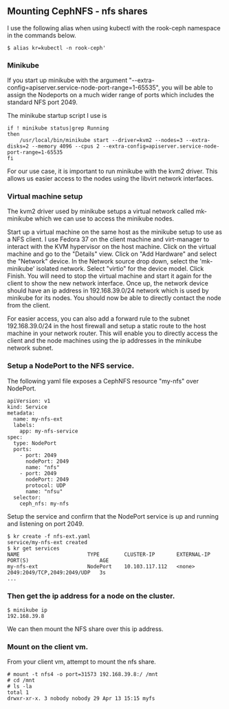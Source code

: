 ## Mounting CephNFS - nfs shares

I use the following alias when using kubectl with the rook-ceph namespace in the commands below.
```
$ alias kr=kubectl -n rook-ceph'
```

### Minikube 

If you start up minikube with the argument "--extra-config=apiserver.service-node-port-range=1-65535", you will be able to assign the Nodeports on a much wider range of ports which includes the standard NFS port 2049.

The minikube startup script I use is
```
if ! minikube status|grep Running
then
	/usr/local/bin/minikube start --driver=kvm2 --nodes=3 --extra-disks=2 --memory 4096 --cpus 2 --extra-config=apiserver.service-node-port-range=1-65535
fi
```

For our use case, it is important to run minikube with the kvm2 driver. This allows us easier access to the nodes using the libvirt network interfaces.

### Virtual machine setup

The kvm2 driver used by minikube setups a virtual network called mk-minikube which we can use to access the minikube nodes.

Start up a virtual machine on the same host as the minikube setup to use as a NFS client. I use Fedora 37 on the client machine and virt-manager to interact with the KVM hypervisor on the host machine.
Click on the virtual machine and go to the "Details" view. Click on "Add Hardware" and select the "Network" device. In the Network source drop down, select the 'mk-minikube' isolated network. Select "virtio" for the device model. Click Finish. You will need to stop the virtual machine and start it again for the client to show the new network interface. Once up, the network device should have an ip address in 192.168.39.0/24 network which is used by minikube for its nodes. You should now be able to directly contact the node from the client.

For easier access, you can also add a forward rule to the subnet 192.168.39.0/24 in the host firewall and setup a static route to the host machine in your network router. This will enable you to directly access the client and the node machines using the ip addresses in the minikube network subnet.

### Setup a NodePort to the NFS service.

The following yaml file exposes a CephNFS resource "my-nfs" over NodePort.
```
apiVersion: v1
kind: Service
metadata:
  name: my-nfs-ext
  labels:
    app: my-nfs-service
spec:
  type: NodePort
  ports:
    - port: 2049
      nodePort: 2049
      name: "nfs"
    - port: 2049
      nodePort: 2049
      protocol: UDP
      name: "nfsu"
  selector:
    ceph_nfs: my-nfs
```

Setup the service and confirm that the NodePort service is up and running and listening on port 2049.
```
$ kr create -f nfs-ext.yaml 
service/my-nfs-ext created
$ kr get services
NAME                      TYPE        CLUSTER-IP       EXTERNAL-IP   PORT(S)                       AGE
my-nfs-ext                NodePort    10.103.117.112   <none>        2049:2049/TCP,2049:2049/UDP   3s
...
```
### Then get the ip address for a node on the cluster.

```
$ minikube ip 
192.168.39.8
```
We can then mount the NFS share over this ip address.

### Mount on the client vm.

From your client vm, attempt to mount the nfs share.
```
# mount -t nfs4 -o port=31573 192.168.39.8:/ /mnt
# cd /mnt
# ls -la
total 1
drwxr-xr-x. 3 nobody nobody 29 Apr 13 15:15 myfs
```
